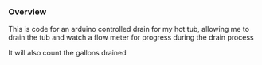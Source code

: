 
### Overview

This is code for an arduino controlled drain for my hot tub, allowing me to drain the tub and watch a flow meter for progress during the drain process

It will also count the gallons drained



